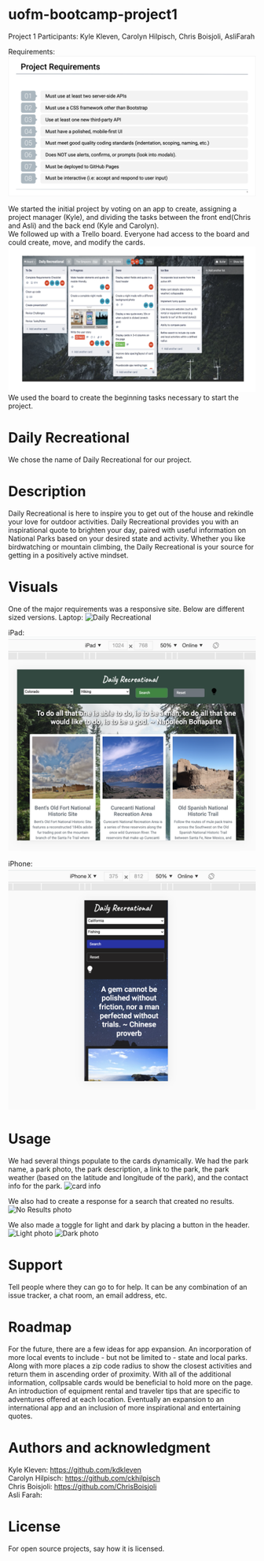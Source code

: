 # uofm-bootcamp-project1
Project 1
Participants: Kyle Kleven, Carolyn Hilpisch, Chris Boisjoli, AsliFarah

Requirements: 
![Project Requirements](assets/Required.png)

We started the initial project by voting on an app to create, assigning a project manager (Kyle), and dividing the tasks between the front end(Chris and Asli) and the back end (Kyle and Carolyn).  
We followed up with a Trello board.   Everyone had access to the board and could create, move, and modify the cards.
![Trello Board](assets/Trello.png)
We used the board to create the beginning tasks necessary to start the project.  

# Daily Recreational
We chose the name of Daily Recreational for our project.   

# Description
Daily Recreational is here to inspire you to get out of the house and rekindle your love for outdoor activities. Daily Recreational provides you with an inspirational quote to brighten your day, paired with useful information on National Parks based on your desired state and activity. Whether you like birdwatching or mountain climbing, the Daily Recreational is your source for getting in a positively active mindset.


# Visuals
One of the major requirements was a responsive site.   Below are different sized versions.
Laptop:
![Daily Recreational](assets/Laptop.png)

iPad:
![iPad photo](assets/Ipad.png)

iPhone:
![iPhone photo](assets/iPhone.png)



# Usage
We had several things populate to the cards dynamically. We had the park name, a park photo, the park description, a link to the park, the park weather (based on the latitude and longitude of the park), and the contact info for the park.
![card info](assets/Info.png)


We also had to create a response for a search that created no results.
![No Results photo](assets/No_results.png)


We also made a toggle for light and dark by placing a button in the header.
![Light photo](assets/Light.png)
![Dark photo](assets/Dark.png)

# Support
Tell people where they can go to for help. It can be any combination of an issue tracker, a chat room, an email address, etc.

# Roadmap
For the future, there are a few ideas for app expansion.  An incorporation of more local events to include -  but not be limited to - state and local parks.   Along with more places a zip code radius to show the closest activities and return them in ascending order of proximity. With all of the additional information, collpsable cards would be beneficial to hold more on the page.  An introduction of equipment rental and traveler tips that are specific to adventures offered at each location.  Eventually an expansion to an international app and an inclusion of more inspirational and entertaining quotes.


# Authors and acknowledgment
Kyle Kleven: https://github.com/kdkleven<br/>
Carolyn Hilpisch: https://github.com/ckhilpisch<br/>
Chris Boisjoli: https://github.com/ChrisBoisjoli<br/>
Asli Farah: 

# License
For open source projects, say how it is licensed.